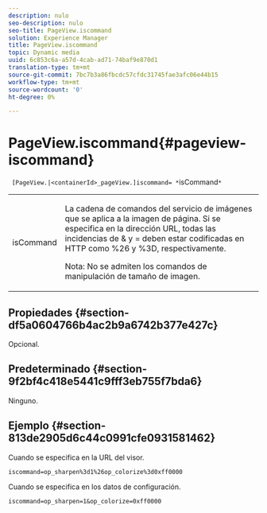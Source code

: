 ```yaml
---
description: nulo
seo-description: nulo
seo-title: PageView.iscommand
solution: Experience Manager
title: PageView.iscommand
topic: Dynamic media
uuid: 6c853c6a-a57d-4cab-ad71-74baf9e870d1
translation-type: tm+mt
source-git-commit: 7bc7b3a86fbcdc57cfdc31745fae3afc06e44b15
workflow-type: tm+mt
source-wordcount: '0'
ht-degree: 0%

---
```



# PageView.iscommand{#pageview-iscommand}

` [PageView.|<containerId>_pageView.]iscommand= *`isCommand`*`

<table id="table_9E7BB12BF371419F88DD4D24EF04632C"> 
 <tbody> 
  <tr> 
   <td colname="col1"> <p> <span class="codeph"><span class="varname"> isCommand</span></span> </p> </td> 
   <td colname="col2"> <p> La cadena de comandos del servicio de imágenes que se aplica a la imagen de página. Si se especifica en la dirección URL, todas las incidencias de <span class="codeph"> &amp;</span> y <span class="codeph"> =</span> deben estar codificadas en HTTP como <span class="codeph"> %26</span> y <span class="codeph"> %3D</span>, respectivamente. </p> <p> <p>Nota:  No se admiten los comandos de manipulación de tamaño de imagen. </p> </p> </td> 
  </tr> 
 </tbody> 
</table>

## Propiedades {#section-df5a0604766b4ac2b9a6742b377e427c}

Opcional.

## Predeterminado {#section-9f2bf4c418e5441c9fff3eb755f7bda6}

Ninguno.

## Ejemplo {#section-813de2905d6c44c0991cfe0931581462}

Cuando se especifica en la URL del visor.

`iscommand=op_sharpen%3d1%26op_colorize%3d0xff0000`

Cuando se especifica en los datos de configuración.

`iscommand=op_sharpen=1&op_colorize=0xff0000`

